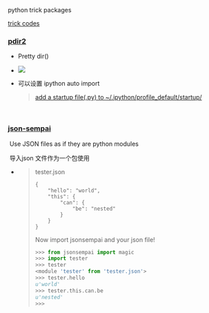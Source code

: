 python trick packages

[trick codes](/trick_codes.md )



### [pdir2](https://github.com/laike9m/pdir2#pdir2-pretty-dir-printing-with-joy)

- Pretty dir()


-  ![](https://github.com/laike9m/pdir2/raw/master/images/presentation_v2.gif)

- 可以设置 ipython auto import 

  > [add  a startup file(.py) to ~/.ipython/profile_default/startup/](https://stackoverflow.com/questions/11124578/automatically-import-modules-when-entering-the-python-or-ipython-interpreter)

  ​

### [json-sempai]( https://github.com/kragniz/json-sempai )

​	Use JSON files as if they are python modules 

​	导入json 文件作为一个包使用

- > tester.json
  >
  > ```
  > {
  >     "hello": "world",
  >     "this": {
  >         "can": {
  >             "be": "nested"
  >         }
  >     }
  > }
  > ```
  >
  > Now import jsonsempai and your json file!
  >
  > ```python
  > >>> from jsonsempai import magic
  > >>> import tester
  > >>> tester
  > <module 'tester' from 'tester.json'>
  > >>> tester.hello
  > u'world'
  > >>> tester.this.can.be
  > u'nested'
  > >>>
  > ```

